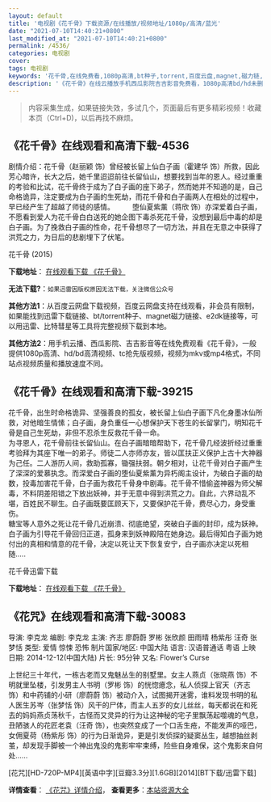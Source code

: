 ```yaml
---
layout: default
title: '电视剧《花千骨》下载资源/在线播放/视频地址/1080p/高清/蓝光'
date: "2021-07-10T14:40:21+0800"
last_modified_at: "2021-07-10T14:40:21+0800"
permalink: /4536/
categories: 电视剧
cover:
tags: 电视剧
keywords: '花千骨,在线免费看,1080p高清,bt种子,torrent,百度云盘,magnet,磁力链,迅雷下载资源'
description: '《花千骨》在线云播放手机西瓜影院吉吉影音免费看，1080p高清bd/hd未删减完整版和tc抢先枪版，mkv/mp4格式，附带bt/torrent种子、magnet/磁力链、百度云盘、网盘资源迅雷下载链接'
---
```


>内容采集生成，如果链接失效，多试几个，页面最后有更多精彩视频！收藏本页（Ctrl+D)，以后再找不麻烦。


## 《花千骨》在线观看和高清下载-4536

剧情介绍：花千骨（赵丽颖 饰）曾经被长留上仙白子画（霍建华 饰）所救，因此芳心暗许，长大之后，她千里迢迢前往长留仙山，想要找到当年的恩人。经过重重的考验和比试，花千骨终于成为了白子画的座下弟子，然而她并不知道的是，自己命格诡异，注定要成为白子画的生死劫，而花千骨和白子画两人在相处的过程中，早已经产生了超越了师徒的感情。  　　堕仙夏紫薰（蒋欣 饰）亦深爱着白子画，不愿看到爱人为花千骨白白送死的她企图下毒杀死花千骨，没想到最后中毒的却是白子画。为了挽救白子画的性命，花千骨想尽了一切方法，并且在无意之中获得了洪荒之力，为日后的悲剧埋下了伏笔。


花千骨 (2015)

**下载地址**： [在线观看下载 《花千骨》](https://www.btbtdy.me/btdy/dy3711.html) 


**无法下载?**：`如果迅雷因版权原因无法下载，关注微信公众号 `

**其他方法1**：从百度云网盘下载视频，百度云网盘支持在线观看，非会员有限制，如果能找到迅雷下载链接、bt/torrent种子、magnet磁力链接、e2dk链接等，可以用迅雷、比特彗星等工具将完整视频下载到本地。

**其他方法2**：用手机云播、西瓜影院、吉吉影音等在线免费观看《花千骨》，一般提供1080p高清、hd/bd高清视频、tc抢先版视频，视频为mkv或mp4格式，不同站点视频质量和播放速度不同。


## 《花千骨》在线观看和高清下载-39215

花千骨，出生时命格诡异、坚强善良的孤女，被长留上仙白子画下凡化身墨冰仙所救，对他暗生情愫；白子画，身负重任一心想保护天下苍生的长留掌门，明知花千骨是自己生死劫，非但不忍杀生反救花千骨一命。<br />为寻恩人，花千骨前往长留仙山。在白子画暗暗帮助下，花千骨几经波折经过重重考验拜为其座下唯一的弟子。师徒二人亦师亦友，皆以匡扶正义保护上古十大神器为己任。二人游历人间，救助孤寡，锄强扶弱。朝夕相对，让花千骨对白子画产生了深深的爱慕执念。而深爱白子画的堕仙夏紫薰为异朽阁主设计，为破白子画的劫数，投毒加害花千骨，白子画为救花千骨身中剧毒。花千骨不惜偷盗神器为师父解毒，不料阴差阳错之下放出妖神，并于无意中得到洪荒之力。自此，六界动乱不堪，百姓民不聊生。白子画既要匡顾天下，又要保护花千骨，费尽心力，身受重伤。<br />糖宝等人意外之死让花千骨几近崩溃、彻底绝望，突破白子画的封印，成为妖神。白子画为引导花千骨回归正道，孤身来到妖神殿陪在她身边。最后得知白子画为她付出的真相和情意的花千骨，决定以死让天下恢复安宁，白子画亦决定以死相随.....


花千骨迅雷下载

**下载地址**： [在线观看下载 《花千骨》](https://www.993dy.com//vod-detail-id-13130.html) 


## 《花咒》在线观看和高清下载-30083

导演: 李克龙 编剧: 李克龙 主演: 齐志 廖蔚蔚 罗彬 张欣颜 田雨晴 杨紫彤 汪奇 张梦恬 类型: 爱情 惊悚 恐怖 制片国家/地区: 中国大陆 语言: 汉语普通话 粤语 上映日期: 2014-12-12(中国大陆) 片长: 95分钟 又名: Flower’s Curse

上世纪三十年代，一栋古老而又鬼魅丛生的别墅里。女主人燕贞（张晓燕 饰）不明就里坠楼，引发男主人书明（罗彬 饰）的恍惚癔念，私人侦探上官天（齐志 饰）和中药铺的小研（廖蔚蔚 饰）被动介入，试图揭开迷雾，谁料发现书明的私人医生苏岑（张梦恬 饰）风干的尸体，而主人五岁的女儿丝丝，每天都说在和死去的妈妈燕贞荡秋千，古怪而又灵异的行为让这神秘的宅子里飘荡起噬魂的气息，丑陋骇人的花匠老袁（汪奇 饰），也突然变成了一个口舌生疮，不能发声的哑巴，女佣夏荷（杨紫彤 饰）的行为日渐诡异，更是引发侦探的疑窦丛生，越想抽丝剥茧，却发现手脚被一个神出鬼没的鬼影牢牢束缚，险些自身难保，这个鬼影来自何处……


[花咒][HD-720P-MP4][英语中字][豆瓣3.3分][1.6GB][2014][BT下载/迅雷下载]

**详情查看**： [《花咒》详情介绍](/movie/30083/)， **查看更多**：[本站资源大全](/movie/t/all/)

